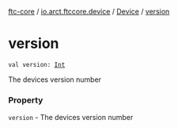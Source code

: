 [ftc-core](../../index.md) / [io.arct.ftccore.device](../index.md) / [Device](index.md) / [version](./version.md)

# version

`val version: `[`Int`](https://kotlinlang.org/api/latest/jvm/stdlib/kotlin/-int/index.html)

The devices version number

### Property

`version` - The devices version number